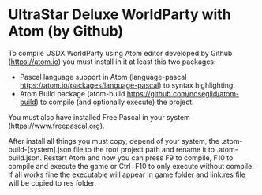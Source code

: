 UltraStar Deluxe WorldParty with Atom (by Github)
=================================================

To compile USDX WorldParty using Atom editor developed by Github (https://atom.io) you must install in it at least this two packages:
- Pascal language support in Atom (language-pascal https://atom.io/packages/language-pascal) to syntax highlighting.
- Atom Build package (atom-build https://github.com/noseglid/atom-build) to compile (and optionally execute) the project.

You must also have installed Free Pascal in your system (https://www.freepascal.org).

After install all things you must copy, depend of your system, the .atom-build-[system].json file to the root project path  and rename it to .atom-build.json. Restart Atom and now you can press F9 to compile, F10 to compile and execute the game or Ctrl+F10 to only execute without compile. If all works fine the executable will appear in game folder and link.res file will be copied to res folder.
